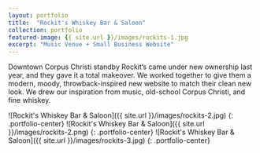 ```yaml
---
layout: portfolio
title:  "Rockit's Whiskey Bar & Saloon"
collection: portfolio
featured-image: {{ site.url }}/images/rockits-1.jpg
excerpt: "Music Venue + Small Business Website"
---
```


Downtown Corpus Christi standby Rockit’s came under new ownership last year, and they gave it a total makeover. We worked together to give them a modern, moody, throwback-inspired new website to match their clean new look. We drew our inspiration from music, old-school Corpus Christi, and fine whiskey.

![Rockit's Whiskey Bar & Saloon]({{ site.url }}/images/rockits-2.jpg)
{: .portfolio-center}
![Rockit's Whiskey Bar & Saloon]({{ site.url }}/images/rockits-2.png)
{: .portfolio-center}
![Rockit's Whiskey Bar & Saloon]({{ site.url }}/images/rockits-3.jpg)
{: .portfolio-center}
